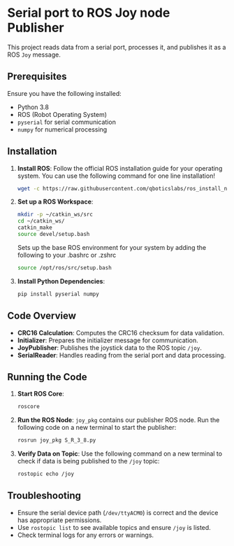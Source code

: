 # Serial port to ROS Joy node Publisher

This project reads data from a serial port, processes it, and publishes it as a ROS `Joy` message.

## Prerequisites

Ensure you have the following installed:

- Python 3.8
- ROS (Robot Operating System)      
- `pyserial` for serial communication
- `numpy` for numerical processing

## Installation

1. **Install ROS**: Follow the official ROS installation guide for your operating system. You can 
use the following command for one line installation!
    ```bash 
    wget -c https://raw.githubusercontent.com/qboticslabs/ros_install_noetic/master/ros_install_noetic.sh && chmod +x ./ros_install_noetic.sh && ./ros_install_noetic.sh
    ```
2. **Set up a ROS Workspace**:
    ```bash
    mkdir -p ~/catkin_ws/src
    cd ~/catkin_ws/
    catkin_make
    source devel/setup.bash
    ```
    Sets up the base ROS environment for your system by adding the following
    to your .bashrc or .zshrc
    ```bash
    source /opt/ros/src/setup.bash
    ```
3. **Install Python Dependencies**:
    ```bash
    pip install pyserial numpy
    ```

## Code Overview

- **CRC16 Calculation**: Computes the CRC16 checksum for data validation.
- **Initializer**: Prepares the initializer message for communication.
- **JoyPublisher**: Publishes the joystick data to the ROS topic `/joy`.
- **SerialReader**: Handles reading from the serial port and data processing.

## Running the Code

1. **Start ROS Core**:
    ```bash
    roscore
    ```

2. **Run the ROS Node**:
    `joy_pkg` contains our publisher ROS node. Run the following code on a new terminal to start the publisher:
    ```bash
    rosrun joy_pkg S_R_3_8.py
    ```

3. **Verify Data on Topic**:
    Use the following command on a new terminal to check if data is being published to the `/joy` topic:
    ```bash
    rostopic echo /joy
    ```

## Troubleshooting

- Ensure the serial device path (`/dev/ttyACM0`) is correct and the device has appropriate permissions.
- Use `rostopic list` to see available topics and ensure `/joy` is listed.
- Check terminal logs for any errors or warnings.
